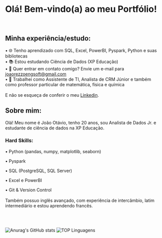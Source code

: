 # Olá! Bem-vindo(a) ao meu Portfólio!
<br>

## Minha experiência/estudo:
• 🌐 Tenho aprendizado com SQL, Excel, PowerBI, Pyspark, Python e suas bibliotecas<br>
• 📚 Estou estudando Ciência de Dados (XP Educação) <br>
• 📧 Quer entrar em contato comigo? Envie um e-mail para joaorezzoengsoft@gmail.com <br>
• 🎲 Trabalhei como Assistente de TI, Analista de CRM Júnior e também como professor particular de matemática, física e química <br>
<br>
E não se esqueça de conferir o meu [Linkedin](www.linkedin.com/in/joão-otávio-cardoso).
<br>

## Sobre mim:
Olá! Meu nome é João Otávio, tenho 20 anos, sou Analista de Dados Jr. e estudante de ciência de dados na XP Educação.<br>

### Hard Skills:
• Python (pandas, numpy, matplotlib, seaborn)

• Pyspark

• SQL (PostgreSQL, SQL Server)

• Excel e PowerBI

• Git & Version Control
<br>
<br>
Também possuo inglês avançado, com experiência de intercâmbio, latim intermediário e estou aprendendo francês.

<br>
<br>
  
![Anurag's GitHub stats](https://github-readme-stats.vercel.app/api?username=joaorezzo&hide=stars,title&show_icons=true&theme=gotham&bg_color=00000000)    ![TOP Linguagens](https://github-readme-stats.vercel.app/api/top-langs/?username=joaorezzo&layout=compact&theme=gotham&bg_color=00000000)



